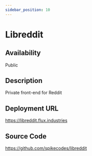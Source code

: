 ```yaml
---
sidebar_position: 10
---
```


# Libreddit

## Availability
Public

## Description
Private front-end for Reddit 

## Deployment URL
https://libreddit.flux.industries

## Source Code
https://github.com/spikecodes/libreddit